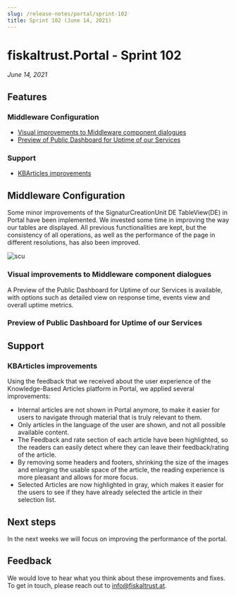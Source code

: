 ```yaml
---
slug: /release-notes/portal/sprint-102
title: Sprint 102 (June 14, 2021)
---
```


# fiskaltrust.Portal - Sprint 102
_June 14, 2021_

## Features

### Middleware Configuration
- [Visual improvements to Middleware component dialogues](#visual-improvements-to-middleware-component-dialogues)
- [Preview of Public Dashboard for Uptime of our Services](#preview-of-public-dashboard-for-uptime-of-our-services)

### Support

- [KBArticles improvements](#kbarticles-improvements)

## Middleware Configuration

Some minor improvements of the SignaturCreationUnit DE TableView(DE)  in Portal have been implemented. We invested some time in improving the way our tables are displayed. All previous functionalities are kept, but the consistency of all operations, as well as the performance of the page in different resolutions, has also been improved.

![scu](scu.png)

### Visual improvements to Middleware component dialogues

A Preview of the Public Dashboard for Uptime of our Services is available, with options such as detailed view on response time, events view and overall uptime metrics.


### Preview of Public Dashboard for Uptime of our Services

## Support

### KBArticles improvements

Using the feedback that we received about the user experience of the Knowledge-Based Articles platform in Portal, we applied several improvements:

- Internal articles are not shown in Portal anymore, to make it easier for users to navigate through material that is truly relevant to them.
- Only articles in the language of the user are shown, and not all possible available content.
- The Feedback and rate section of each article have been highlighted, so the readers can easily detect where they can leave their feedback/rating of the article.
- By removing some headers and footers, shrinking the size of the images and enlarging the usable space of the article, the reading experience is more pleasant and allows for more focus.
- Selected Articles are now highlighted in gray, which makes it easier for the users to see if they have already selected the article in their selection list.





## Next steps
In the next weeks we will focus on improving the performance of the portal.

## Feedback
We would love to hear what you think about these improvements and fixes. To get in touch, please reach out to [info@fiskaltrust.at](mailto:info@fiskaltrust.at).



